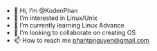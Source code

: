 - 👋 Hi, I’m @KodenPhan
- 👀 I’m interested in Linux/Unix
- 🌱 I’m currently learning Linux Advance
- 💞️ I’m looking to collaborate on creating OS
- 📫 How to reach me phantpnguyen@gmail.com

<!---
KodenPhan/KodenPhan is a ✨ special ✨ repository because its `README.md` (this file) appears on your GitHub profile.
You can click the Preview link to take a look at your changes.
--->

